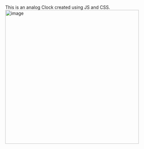 This is an analog Clock created using JS and CSS.
<img width="424" alt="image" src="https://github.com/vatsaakash/analog_Clock/assets/43577962/6ecfef99-7b9e-47ba-8f92-e9690ff98147">

